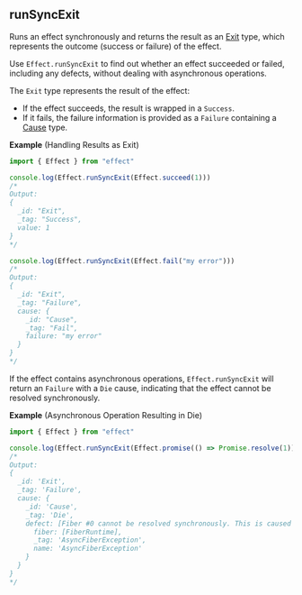 ## runSyncExit

Runs an effect synchronously and returns the result as an [Exit](/docs/data-types/exit/) type, which represents the outcome (success or failure) of the effect.

Use `Effect.runSyncExit` to find out whether an effect succeeded or failed,
including any defects, without dealing with asynchronous operations.

The `Exit` type represents the result of the effect:

- If the effect succeeds, the result is wrapped in a `Success`.
- If it fails, the failure information is provided as a `Failure` containing
  a [Cause](/docs/data-types/cause/) type.

**Example** (Handling Results as Exit)

```ts twoslash
import { Effect } from "effect"

console.log(Effect.runSyncExit(Effect.succeed(1)))
/*
Output:
{
  _id: "Exit",
  _tag: "Success",
  value: 1
}
*/

console.log(Effect.runSyncExit(Effect.fail("my error")))
/*
Output:
{
  _id: "Exit",
  _tag: "Failure",
  cause: {
    _id: "Cause",
    _tag: "Fail",
    failure: "my error"
  }
}
*/
```

If the effect contains asynchronous operations, `Effect.runSyncExit` will
return an `Failure` with a `Die` cause, indicating that the effect cannot be
resolved synchronously.

**Example** (Asynchronous Operation Resulting in Die)

```ts twoslash
import { Effect } from "effect"

console.log(Effect.runSyncExit(Effect.promise(() => Promise.resolve(1))))
/*
Output:
{
  _id: 'Exit',
  _tag: 'Failure',
  cause: {
    _id: 'Cause',
    _tag: 'Die',
    defect: [Fiber #0 cannot be resolved synchronously. This is caused by using runSync on an effect that performs async work] {
      fiber: [FiberRuntime],
      _tag: 'AsyncFiberException',
      name: 'AsyncFiberException'
    }
  }
}
*/
```
